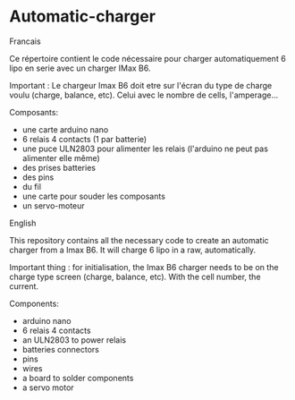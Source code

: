 # Automatic-charger

Francais

Ce répertoire contient le code nécessaire pour charger automatiquement 6 lipo en serie avec un charger IMax B6.

Important : Le chargeur Imax B6 doit etre sur l'écran du type de charge voulu (charge, balance, etc). Celui avec le nombre de cells, l'amperage...

Composants:
- une carte arduino nano
- 6 relais 4 contacts (1 par batterie)
- une puce ULN2803 pour alimenter les relais (l'arduino ne peut pas alimenter elle même)
- des prises batteries
- des pins
- du fil
- une carte pour souder les composants
- un servo-moteur





English

This repository contains all the necessary code to create an automatic charger from a Imax B6. It will charge 6 lipo in a raw, automatically.

Important thing : for initialisation, the Imax B6 charger needs to be on the charge type screen (charge, balance, etc). With the cell number, the current.

Components:
- arduino nano
- 6 relais 4 contacts
- an ULN2803 to power relais
- batteries connectors
- pins
- wires
- a board to solder components
- a servo motor
